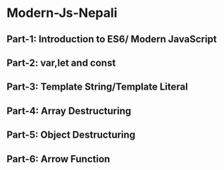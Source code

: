 # Modern-Js-Nepali

## Part-1: Introduction to ES6/ Modern JavaScript  
## Part-2: var,let and const   
## Part-3: Template String/Template Literal  
## Part-4: Array Destructuring    
## Part-5: Object Destructuring  
## Part-6: Arrow Function
